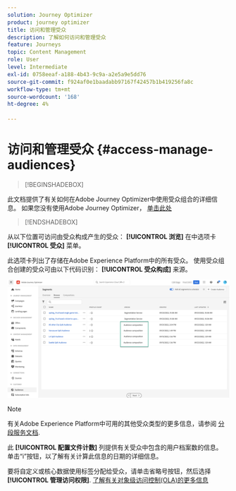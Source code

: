 ```yaml
---
solution: Journey Optimizer
product: journey optimizer
title: 访问和管理受众
description: 了解如何访问和管理受众
feature: Journeys
topic: Content Management
role: User
level: Intermediate
exl-id: 0758eeaf-a188-4b43-9c9a-a2e5a9e5dd76
source-git-commit: f924af0e1baadabb97167f42457b1b419256fa8c
workflow-type: tm+mt
source-wordcount: '168'
ht-degree: 4%

---
```


# 访问和管理受众 {#access-manage-audiences}

>[!BEGINSHADEBOX]

此文档提供了有关如何在Adobe Journey Optimizer中使用受众组合的详细信息。 如果您没有使用Adobe Journey Optimizer， [单击此处](https://experienceleague.adobe.com/docs/experience-platform/segmentation/ui/audience-composition.html)

>[!ENDSHADEBOX]

从以下位置可访问由受众构成产生的受众： **[!UICONTROL 浏览]** 在中选项卡 **[!UICONTROL 受众]** 菜单。

此选项卡列出了存储在Adobe Experience Platform中的所有受众。 使用受众组合创建的受众可由以下代码识别： **[!UICONTROL 受众构成]** 来源。

![](assets/audiences-list.png)

>[!NOTE]
>
>有关Adobe Experience Platform中可用的其他受众类型的更多信息，请参阅 [分段服务文档](https://experienceleague.adobe.com/docs/experience-platform/segmentation/ui/overview.html).

此 **[!UICONTROL 配置文件计数]** 列提供有关受众中包含的用户档案数的信息。 单击“i”按钮，以了解有关计算此信息的日期的详细信息。

要将自定义或核心数据使用标签分配给受众，请单击省略号按钮，然后选择 **[!UICONTROL 管理访问权限]**. [了解有关对象级访问控制(OLA)的更多信息](../administration/object-based-access.md)

<!--
-edit an audience?
-->
